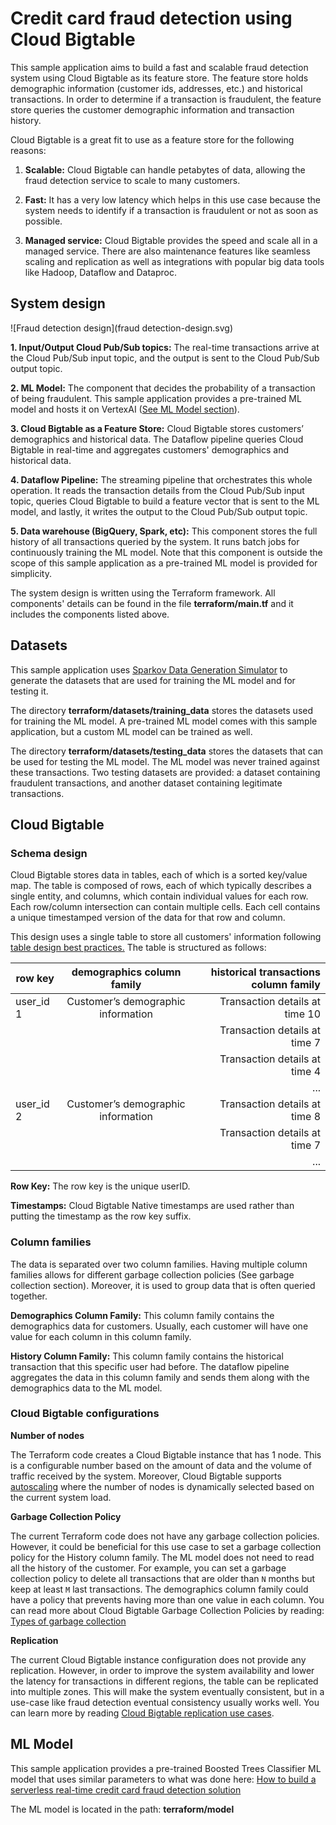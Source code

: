 # Credit card fraud detection using Cloud Bigtable

This sample application aims to build a fast and scalable fraud detection system using Cloud Bigtable as its feature store. The feature store holds demographic information (customer ids, addresses, etc.) and historical transactions. In order to determine if a transaction is fraudulent, the feature store queries the customer demographic information and transaction history.

Cloud Bigtable is a great fit to use as a feature store for the following reasons:

1.  **Scalable:** Cloud Bigtable can handle petabytes of data, allowing the fraud detection service to scale to many customers.
    
2.  **Fast:** It has a very low latency which helps in this use case because the system needs to identify if a transaction is fraudulent or not as soon as possible.
    
3.  **Managed service:** Cloud Bigtable provides the speed and scale all in a managed service. There are also maintenance features like seamless scaling and replication as well as integrations with popular big data tools like Hadoop, Dataflow and Dataproc.

## System design
![Fraud detection design](fraud detection-design.svg)

**1.  Input/Output Cloud Pub/Sub topics:** The real-time transactions arrive at the Cloud Pub/Sub input topic, and the output is sent to the Cloud Pub/Sub output topic.
    
**2.  ML Model:** The component that decides the probability of a transaction of being fraudulent. This sample application provides a pre-trained ML model and hosts it on VertexAI ([See ML Model section](#ml-model)).
    
**3.  Cloud Bigtable as a Feature Store:** Cloud Bigtable stores customers’ demographics and historical data. The Dataflow pipeline queries Cloud Bigtable in real-time and aggregates customers' demographics and historical data.
    
**4.  Dataflow Pipeline:** The streaming pipeline that orchestrates this whole operation. It reads the transaction details from the Cloud Pub/Sub input topic, queries Cloud Bigtable to build a feature vector that is sent to the ML model, and lastly, it writes the output to the Cloud Pub/Sub output topic.
    
**5.  Data warehouse (BigQuery, Spark, etc):** This component stores the full history of all transactions queried by the system. It runs batch jobs for continuously training the ML model. Note that this component is outside the scope of this sample application as a pre-trained ML model is provided for simplicity.

The system design is written using the Terraform framework. All components' details can be found in the file **terraform/main.tf** and it includes the components listed above.

## Datasets

This sample application uses [Sparkov Data Generation Simulator](https://github.com/namebrandon/Sparkov_Data_Generation) to generate the datasets that are used for training the ML model and for testing it.

The directory **terraform/datasets/training_data** stores the datasets used for training the ML model. A pre-trained ML model comes with this sample application, but a custom ML model can be trained as well.

The directory **terraform/datasets/testing_data** stores the datasets that can be used for testing the ML model. The ML model was never trained against these transactions. Two testing datasets are provided: a dataset containing fraudulent transactions, and another dataset containing legitimate transactions.


## Cloud Bigtable

### Schema design

Cloud Bigtable stores data in tables, each of which is a sorted key/value map. The table is composed of rows, each of which typically describes a single entity, and columns, which contain individual values for each row. Each row/column intersection can contain multiple cells. Each cell contains a unique timestamped version of the data for that row and column.

This design uses a single table to store all customers' information following [table design best practices.](https://cloud.google.com/bigtable/docs/schema-design#tables) The table is structured as follows:

  
| row key   |     demographics column family     | historical transactions column family |  
|-----------|:----------------------------------:|--------------------------------------:|
| user_id 1 | Customer’s demographic information |        Transaction details at time 10 |   
 |           |                                    |         Transaction details at time 7 |
 |           |                                    |         Transaction details at time 4 |
 |           |                                    |                                   ... |
| user_id 2 | Customer’s demographic information |         Transaction details at time 8 |   
 |           |                                    |         Transaction details at time 7 |
 |           |                                    |                                   ... |
 
**Row Key:** The row key is the unique userID. 

**Timestamps:** Cloud Bigtable Native timestamps are used rather than putting the timestamp as the row key suffix.


### Column families

The data is separated over two column families. Having multiple column families allows for different garbage collection policies (See garbage collection section). Moreover, it is used to group data that is often queried together.

**Demographics Column Family:** This column family contains the demographics data for customers. Usually, each customer will have one value for each column in this column family.

**History Column Family:** This column family contains the historical transaction that this specific user had before. The dataflow pipeline aggregates the data in this column family and sends them along with the demographics data to the ML model.

### Cloud Bigtable configurations

**Number of nodes**

The Terraform code creates a Cloud Bigtable instance that has 1 node. This is a configurable number based on the amount of data and the volume of traffic received by the system. Moreover, Cloud Bigtable supports [autoscaling](https://cloud.google.com/bigtable/docs/autoscaling) where the number of nodes is dynamically selected based on the current system load.

**Garbage Collection Policy**

The current Terraform code does not have any garbage collection policies. However, it could be beneficial for this use case to set a garbage collection policy for the History column family. The ML model does not need to read all the history of the customer. For example, you can set a garbage collection policy to delete all transactions that are older than `N` months but keep at least `M` last transactions. The demographics column family could have a policy that prevents having more than one value in each column. You can read more about Cloud Bigtable Garbage Collection Policies by reading: [Types of garbage collection](https://cloud.google.com/bigtable/docs/garbage-collection#types)  

**Replication**

The current Cloud Bigtable instance configuration does not provide any replication. However, in order to improve the system availability and lower the latency for transactions in different regions, the table can be replicated into multiple zones. This will make the system eventually consistent, but in a use-case like fraud detection eventual consistency usually works well. You can learn more by reading [Cloud Bigtable replication use cases](https://cloud.google.com/bigtable/docs/replication-overview#use-cases).

## ML Model

This sample application provides a pre-trained Boosted Trees Classifier ML model that uses similar parameters to what was done here: [How to build a serverless real-time credit card fraud detection solution](https://cloud.google.com/blog/products/data-analytics/how-to-build-a-fraud-detection-solution)

The ML model is located in the path: **terraform/model**